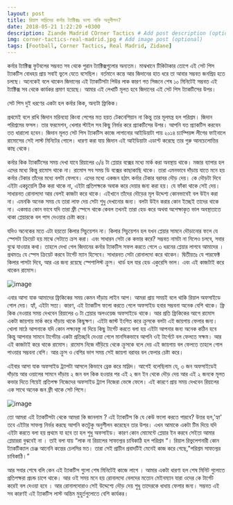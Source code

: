 ```yaml
---
layout: post
title: রিয়াল মাদ্রিদের কর্নার ট্যাক্টিক্সঃ ভাগ্য নাকি অনুশীলন?
date: 2018-05-21 1:22:20 +0300
description: Ziande Madrid COrner Tactics # Add post description (optional)
img: corner-tactics-real-madrid.jpg # Add image post (optional)
tags: [Football, Corner Tactics, Real Madrid, Zidane]
---
```

কর্নার ট্যাক্টিক্স ফুটবলের সম্ভবত সব থেকে পুরান ট্যাক্টিক্সগুলোর অন্যতম। মাঝখানে টিকিটাকার তোপে এই সেট পিস ট্যাকটিস বোধহয় প্রায় সবাই ভুলে যেতে বসেছিল। বর্তমানে কন্তে আর জিদানের হাত ধরে তা আবার সম্ভবত জনপ্রিয় হতে চলছে। অনেকেই বলে থাকেন জিদানের এই ট্যাকটিসটা পিউর লাক কারণ গত সিজনে শেষ ১০ মিনিটেই সম্ভবত এই ট্যাক্টিক্স সব থেকে কার্যকর প্রমাণ হয়েছে। আমার এই লেখাটি মূলত হবে জিদানের এই সেট পিস ট্যাকটিসের উপর।

সেট পিস দুই ধরণের একটা হল কর্নার কিক, অন্যটা ফ্রিকিক।

প্রথমেই বলে রাখি জিদান মরিনহো কিংবা পেপের মত হয়ত টেকনেশিয়ান না কিন্তু তার মূলমন্ত্র হল পরিশ্রম। জিদান পরিশ্রমের ফসল। তার ফরমেশন, খেলার স্টাইল সব কিছু নির্ভর করে প্র্যাকটিসের উপর। আপনি যত প্র্যাকটিস করবেন তত ধারালো হবেন। জিদান মূলত সেট পিস ট্যাকটিস কাজে লাগানোর আইডিয়াটা পায় ২০১৪ চ্যাম্পিয়ন্স লীগের ফাইনালে রামোসের সেই লাস্ট মিনিটের গোলে। ধারণা করা যায় জিদান এই আইডিয়াটা এডাপ্ট করেছে তার গুরু আনচেলোত্তির কাছ থেকে।

কর্নার কিক ট্যাকটিসের সময় দেখা যাবে রিয়ালের ৩/৪ টা প্লেয়ার বক্সের মধ্যে মার্ক করা অবস্থায় থাকে। মজার ব্যাপার হল এদের মধ্যে কিন্তু রামোস থাকে না। রামোস সব সময় ডি বক্সের কাছাকাছি থাকে। তারা এমনভাবে দাঁড়ায় যাতে মনে হয় কর্নার টেকার তাঁদের মধ্যে বলটা ফেলবে। এদের মধ্যে একজন হঠাৎ কর্নার টেকার বরাবর দৌড় দেয়। কে দৌড়টা দিবে এইটা একচুয়েলি ঠিক করা থাকে না, এইটা প্রতিপক্ষকে অবাক করে দেয়ার জন্য করা হয়। যে ফাঁকা থাকে সেই দেয়। সাধারনত রোনালদো আর বেলই কাজটা করে থাকে। এইখানে তাঁদের দৌড়ের মূল উদ্দেশ্য কোনভাবেই বল উইন করা না। এমনকি অনেক সময় যে তারা লাফ দেয় সেটা শুধু দেখানোর জন্য। বলটা উইন করার কোন ইচ্ছেই তাদের থাকে না। একমাত্র কোন ভাবে যদি তারা ফ্রী স্পেসে থাকে কেবল তখনই তারা হেড করে অথবা অপেক্ষাকৃত ভাল অবস্থাতাতে থাকা প্লেয়ারকে বল পাস দেওয়ার চেষ্টা করে।

যদিও অনেকের মতে এটা হয়তো কিলার সিচুয়েশন না। কিলার সিচুয়েশন হল যখন প্লেয়ার সামনে দৌড়ানোর ফলে যে স্পেসটা ক্রিয়েট হয় মাঝে সেটাতে ক্রস করা। এবং সাধারন সেটা কে কভার করে? সম্ভবত নামটা না নিলেও চলবে, সবার বুঝে যাওয়ার কথা। তাহলে দেখা গেল জিদানের কর্নার ট্যাকটিস সফল করতে গেলে ৩ ধরনের প্লেয়ার লাগবে আমাদের । প্রথমতঃ যে স্পেস ক্রিয়েট করবে টার্গেট ম্যান হিসেবে। সাধারনত সেটা রোনালদো করে থাকেন। দ্বিতীয়তঃ যে পারফেক্ট কিলার পাসটা দিবে, আর এর জন্য রয়েছে স্পেশালিস্ট ক্রুস। থার্ড হল যার হেড একুরেসি ভাল। এবং এই কাজটাই করে থাকেন রামোস।

![image](https://image.ibb.co/kRDrse/corner.jpg)

এবার আসা যাক আমাদের ফ্রিকিকের সময় কেমন দাঁড়ায় লাইন আপ। আমরা প্রায় সময়ই বলে থাকি রিয়াল অফসাইডে গোল দেয়। হ্যাঁ, এইটা সত্য। কারণ, এই ট্যাকটিস ফলো করতে গেলে অফসাইড হবার সম্ভবনা অনেক বেশি থাকে। ফ্রি কিক নেওয়ার সময় দেখবেন রিয়ালের ৩ টা প্লেয়ার অলওয়েজ অফসাইডে থাকে। আর প্রতি ফ্রিকিকের আগে রামোস একটা জায়গায় মার্ক করে দাঁড়ায় থাকে কিছুক্ষণ। এইটা জাস্ট ইংগিত করে ক্রুসকে বলটা এই জায়গায় ফেলার জন্য। খোলা মাঠে আপনাকে যদি কোন লক্ষ্যবস্তু না দিয়ে কিছু টার্গেট করতে বলা হয় এইটা আপনার জন্য অনেক কঠিন হবে কিন্তু আপনার সামনে টার্গেটার একটা প্রতিচ্ছবি দেওয়া গেলে মানসিকভাবে আপনি ওই টার্গেটে বল ফেলতে সক্ষম। আর এই কাজটাই করে থাকে রামোস। রামোস নিজে দাঁড়িয়ে থেকে ক্রুসকে বলে দেয় এই জায়গায় বল ফেলতে তাহলে গোল পাওয়ার সম্ভবনা বেশি। আর ক্রুস ও বেশির ভাগ সময় সেই জায়গা বরাবর বল ফেলার চেষ্টা করে।

এইবার আসা যাক অফসাইড ট্র্যাপটা আসলে কিভাবে ব্রেক করে মাদ্রিদ। আগেই বলেছিলাম যে, ৩ জন অফসাইডেই দাঁড়ায় আর ওয়ালের সামনে দাঁড়ায় ২ জন বল কিক হওয়ার পর এই ২ জন ইন থেকে দৌড় দেয় আর এই ২ জনকে মূলত কভার দিতে গিয়েই প্রতিপক্ষ নিজেদের অফসাইড ট্র্যাপ নিজেরা ভেঙ্গে ফেলে। এই কারণে প্রায় সময় দেখবেন রিয়ালের এক সাথে অনেক জন ফ্রী থাকে সেট পিসে।

![image](https://image.ibb.co/cVEEvz/freekick.jpg)

তো আমরা এই ট্যাকটিসটা থেকে আমরা কি জানলাম ? এই ট্যাকটিস কি যে কেউ ফলো করতে পারবে? উত্তর হল,'হ্যা' তবে এইটার সাফল্য নির্ভর করছে আপনি কতটুকু অনুশীলন করেছেন তার উপর। এখন আমাকে একটা টিম দিয়ে যদি এইটা করতে বলা হয় প্রথমে যা হবে তা হল শুধু অফসাইড। কারণ কোন মোমেন্টে প্লেয়ার ইন করবে সেইতা আমার প্লেয়াররা বুঝবেই না । তাই বলা যায় “লাক না রিয়ালের সাফল্যের চাবিকাঠি হল পরিশ্রম “। রিয়াল রিভুলেশনারী কোন ট্যাকটিক্যাল চেঞ্জ আনেনি কন্তের চেলসির মত। তারা সেই প্রাচীন প্রবাদটিই মেনেই কাজ করে গেছে,”পরিশ্রম সাফল্যের চাবিকাঠি।”

আর সবার শেষে বলি কেন এই ট্যাকটিস গুলো শেষ মিনিটেই কাজে লাগে । আমার একটা ধারণা হল শেষ মিনিট গুলোতে প্রতিপক্ষরা প্রচন্ড চাপে থাকে। আর ওই সময় মনে হয় রোনালদো বেলদের মতোন মেইনম্যান যারা ওদের কে টার্গেট করেই বল দেওয়া হবে । আর রোনালদোরাও সেই উদ্দেশ্যে দৌড় দেয় শুধু তাদেরকে ধাধায় ফেলার জন্য। সম্ভবত এই সব কারণই এই ট্যাকটিস লাস্ট অন্তিম মুহুর্তগুলোতে বেশি কার্যকর।
